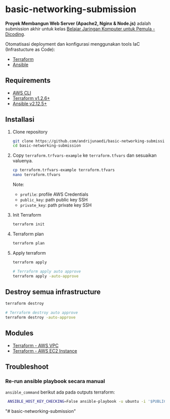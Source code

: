 # basic-networking-submission

**Proyek Membangun Web Server (Apache2, Nginx & Node.js)** adalah submission akhir untuk kelas [Belajar Jaringan Komputer untuk Pemula - Dicoding](https://www.dicoding.com/academies/387).

Otomatisasi deployment dan konfigurasi menggunakan tools IaC (Infrastucture as Code):

- [Terraform](https://www.terraform.io/)
- [Ansible](https://www.ansible.com/)

## Requirements

- [AWS CLI](https://docs.aws.amazon.com/cli/latest/userguide/getting-started-install.html)
- [Terraform v1.2.6+](https://www.terraform.io/downloads)
- [Ansible v2.12.5+](https://docs.ansible.com/ansible/latest/installation_guide/intro_installation.html)

## Installasi

1. Clone repository

   ```sh
   git clone https://github.com/andrijunaedi/basic-networking-submission.git
   cd basic-networking-submission
   ```

2. Copy `terraform.trfvars-example` ke `terraform.tfvars` dan sesuaikan valuenya.

   ```sh
   cp terraform.trfvars-example terraform.tfvars
   nano terraform.tfvars
   ```

   Note:

   - `profile`: profile AWS Credentials
   - `public_key`: path public key SSH
   - `private_key`: path private key SSH

3. Init Terraform

   ```sh
   terraform init
   ```

4. Terraform plan

   ```sh
   terraform plan
   ```

5. Apply terraform

   ```sh
   terraform apply

   # Terraform apply auto approve
   terraform apply -auto-approve
   ```

## Destroy semua infrastructure

```sh
terraform destroy

# Terraform destroy auto approve
terraform destroy -auto-approve
```

## Modules

- [Terraform - AWS VPC](https://registry.terraform.io/modules/terraform-aws-modules/vpc/aws/latest)
- [Terraform - AWS EC2 Instance](https://registry.terraform.io/modules/terraform-aws-modules/ec2-instance/aws/latest)

## Troubleshoot

### Re-run ansible playbook secara manual

`ansible_command` berikut ada pada outputs terraform:

```sh
 ANSIBLE_HOST_KEY_CHECKING=False ansible-playbook -u ubuntu -i '$PUBLIC_IP,' --private-key $PRIVATE_KEY -e 'pub_key=$PUBLIC_KEY' playbooks/setup-webserver.yml
```
"# basic-networking-submission" 
